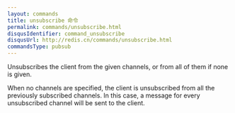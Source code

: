 ```yaml
---
layout: commands
title: unsubscribe 命令
permalink: commands/unsubscribe.html
disqusIdentifier: command_unsubscribe
disqusUrl: http://redis.cn/commands/unsubscribe.html
commandsType: pubsub
---
```


Unsubscribes the client from the given channels, or from all of them if none is
given.

When no channels are specified, the client is unsubscribed from all the
previously subscribed channels.
In this case, a message for every unsubscribed channel will be sent to the
client.
